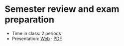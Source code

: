 # Semester review and exam preparation

- Time in class: 2 periods
- Presentation:
  [Web](https://heig-vd-dai-course.github.io/heig-vd-dai-course/27-semester-review-and-exam-preparation/)
  ·
  [PDF](https://heig-vd-dai-course.github.io/heig-vd-dai-course/27-semester-review-and-exam-preparation/27-semester-review-and-exam-preparation-presentation.pdf)
